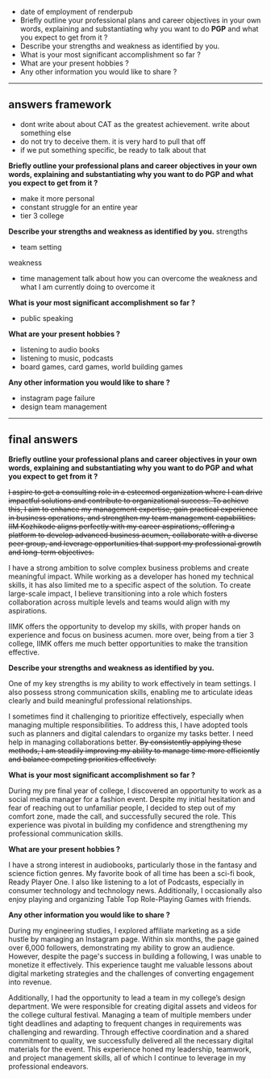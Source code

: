 - date of employment of renderpub
- Briefly outline your professional plans and career objectives in your own words, explaining and substantiating why you want to do **PGP** and what you expect to get from it ?
- Describe your strengths and weakness as identified by you.
- What is your most significant accomplishment so far ?
- What are your present hobbies ?
- Any other information you would like to share ?
---
## answers framework
- dont write about about CAT as the greatest achievement. write about something else
- do not try to deceive them. it is very hard to pull that off
- if we put something specific, be ready to talk about that

**Briefly outline your professional plans and career objectives in your own words, explaining and substantiating why you want to do PGP and what you expect to get from it ?**
- make it more personal
- constant struggle for an entire year
- tier 3 college

**Describe your strengths and weakness as identified by you.**
strengths
- team setting

weakness
- time management
talk about how you can overcome the weakness and what I am currently doing to overcome it

**What is your most significant accomplishment so far ?**
- public speaking

**What are your present hobbies ?**
- listening to audio books
- listening to music, podcasts
- board games, card games, world building games

**Any other information you would like to share ?**
- instagram page failure
- design team management

---
## final answers
**Briefly outline your professional plans and career objectives in your own words, explaining and substantiating why you want to do PGP and what you expect to get from it ?**

~~I aspire to get a consulting role in a esteemed organization where I can drive impactful solutions and contribute to organizational success. To achieve this, I aim to enhance my management expertise, gain practical experience in business operations, and strengthen my team management capabilities. IIM Kozhikode aligns perfectly with my career aspirations, offering a platform to develop advanced business acumen, collaborate with a diverse peer group, and leverage opportunities that support my professional growth and long-term objectives.~~

I have a strong ambition to solve complex business problems and create meaningful impact. While working as a developer has honed my technical skills, it has also limited me to a specific aspect of the solution. To create large-scale impact, I believe transitioning into a role which fosters collaboration across multiple levels and teams would align with my aspirations.

IIMK offers the opportunity to develop my skills, with proper hands on experience and focus on business acumen. more over, being  from a tier 3 college, IIMK offers me much better opportunities to make the transition effective.

**Describe your strengths and weakness as identified by you.**

One of my key strengths is my ability to work effectively in team settings. I also possess strong communication skills, enabling me to articulate ideas clearly and build meaningful professional relationships.

I sometimes find it challenging to prioritize effectively, especially when managing multiple responsibilities. To address this, I have adopted tools such as planners and digital calendars to organize my tasks better. I need help in managing collaborations better. ~~By consistently applying these methods, I am steadily improving my ability to manage time more efficiently and balance competing priorities effectively.~~

**What is your most significant accomplishment so far ?**

During my pre final year of college, I discovered an opportunity to work as a social media manager for a fashion event. Despite my initial hesitation and fear of reaching out to unfamiliar people, I decided to step out of my comfort zone, made the call, and successfully secured the role. This experience was pivotal in building my confidence and strengthening my professional communication skills.

**What are your present hobbies ?**

I have a strong interest in audiobooks, particularly those in the fantasy and science fiction genres. My favorite book of all time has been a sci-fi book, Ready Player One. I also like listening to a lot of Podcasts, especially in consumer technology and technology news. Additionally, I occasionally also enjoy playing and organizing Table Top Role-Playing Games with friends.

**Any other information you would like to share ?**

During my engineering studies, I explored affiliate marketing as a side hustle by managing an Instagram page. Within six months, the page gained over 6,000 followers, demonstrating my ability to grow an audience. However, despite the page's success in building a following, I was unable to monetize it effectively. This experience taught me valuable lessons about digital marketing strategies and the challenges of converting engagement into revenue.

Additionally, I had the opportunity to lead a team in my college’s design department. We were responsible for creating digital assets and videos for the college cultural festival. Managing a team of multiple members under tight deadlines and adapting to frequent changes in requirements was challenging and rewarding. Through effective coordination and a shared commitment to quality, we successfully delivered all the necessary digital materials for the event. This experience honed my leadership, teamwork, and project management skills, all of which I continue to leverage in my professional endeavors.
